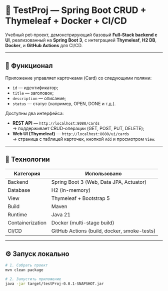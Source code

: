 # 🧩 TestProj — Spring Boot CRUD + Thymeleaf + Docker + CI/CD

Учебный pet-проект, демонстрирующий базовый **Full-Stack backend с UI**, реализованный на **Spring Boot 3**, с интеграцией **Thymeleaf**, **H2 DB**, **Docker**, и **GitHub Actions** для CI/CD.

---

## 🚀 Функционал

Приложение управляет карточками (Card) со следующими полями:
- `id` — идентификатор;
- `title` — заголовок;
- `description` — описание;
- `status` — статус (например, OPEN, DONE и т.д.).

Доступны два интерфейса:
- **REST API** — `http://localhost:8080/cards`  
  → поддерживает CRUD-операции (GET, POST, PUT, DELETE);
- **Web UI (Thymeleaf)** — `http://localhost:8080/ui/cards`  
  → страница с таблицей карточек, кнопкой `Add` и просмотром `View`.

---

## 🧱 Технологии

| Категория | Использовано |
|------------|---------------|
| Backend | Spring Boot 3 (Web, Data JPA, Actuator) |
| Database | H2 (in-memory) |
| View | Thymeleaf + Bootstrap 5 |
| Build | Maven |
| Runtime | Java 21 |
| Containerization | Docker (multi-stage build) |
| CI/CD | GitHub Actions (build, docker, smoke-tests) |

---

## ⚙️ Запуск локально

```bash
# 1. Собрать проект
mvn clean package

# 2. Запустить приложение
java -jar target/testProj-0.0.1-SNAPSHOT.jar
